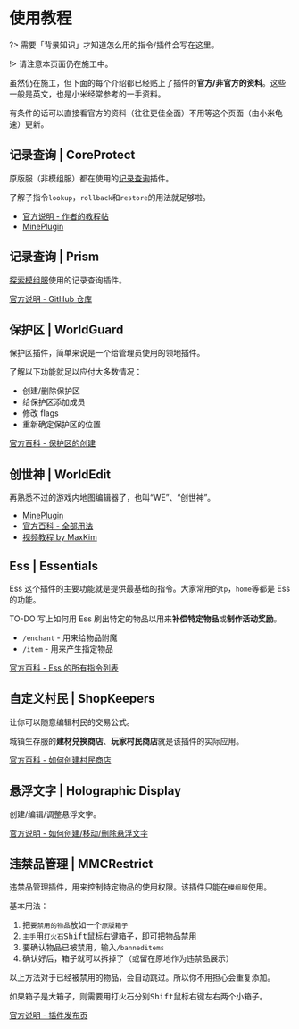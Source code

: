 # 使用教程

?> 需要「背景知识」才知道怎么用的指令/插件会写在这里。

!> 请注意本页面仍在施工中。

虽然仍在施工，但下面的每个介绍都已经贴上了插件的**官方/非官方的资料**。这些一般是英文，也是小米经常参考的一手资料。

有条件的话可以直接看官方的资料（往往更佳全面）不用等这个页面（由小米龟速）更新。

## 记录查询 | CoreProtect

原版服（非模组服）都在使用的[记录查询](/plugins/logblock.md)插件。

了解子指令`lookup`，`rollback`和`restore`的用法就足够啦。

- [官方说明 - 作者的教程帖](http://minerealm.com/community/viewtopic.php?f=32&t=6781)
- [MinePlugin](http://mineplugin.org/CoreProtect)

## 记录查询 | Prism

[探索模组服](/mod)使用的记录查询插件。

[官方说明 - GitHub 仓库](https://github.com/prism/Prism)

## 保护区 | WorldGuard

保护区插件，简单来说是一个给管理员使用的领地插件。

了解以下功能就足以应付大多数情况：

- 创建/删除保护区
- 给保护区添加成员
- 修改 flags
- 重新确定保护区的位置

[官方百科 - 保护区的创建](https://worldguard.enginehub.org/en/latest/regions/)

## 创世神 | WorldEdit

再熟悉不过的游戏内地图编辑器了，也叫“WE”、“创世神”。

- [MinePlugin](http://mineplugin.org/WorldEdit)
- [官方百科 - 全部用法](https://worldedit.enginehub.org/en/latest/usage/)
- [视频教程 by MaxKim](https://www.bilibili.com/video/av1379382/)

## Ess | Essentials

Ess 这个插件的主要功能就是提供最基础的指令。大家常用的`tp`，`home`等都是 Ess 的功能。

TO-DO 写上如何用 Ess 刷出特定的物品以用来**补偿特定物品**或**制作活动奖励**。

- `/enchant` - 用来给物品附魔
- `/item` - 用来产生指定物品

[官方百科 - Ess 的所有指令列表](https://essinfo.xeya.me/commands.html)

## 自定义村民 | ShopKeepers

让你可以随意编辑村民的交易公式。

城镇生存服的**建材兑换商店**、**玩家村民商店**就是该插件的实际应用。

[官方百科 - 如何创建村民商店](https://github.com/Shopkeepers/Shopkeepers-Wiki/wiki/Creating-Shops)

## 悬浮文字 | Holographic Display

创建/编辑/调整悬浮文字。

[官方说明 - 如何创建/移动/删除悬浮文字](https://filoghost.me/docs/holographic-displays/basics)

## 违禁品管理 | MMCRestrict

违禁品管理插件，用来控制特定物品的使用权限。该插件只能在`模组服`使用。

基本用法：

1. 把`要禁用的物品`放如一个`原版箱子`
2. `主手`用`打火石`<kbd>Shift</kbd><kbd>鼠标右键</kbd>箱子，即可把物品禁用
3. 要确认物品已被禁用，输入`/banneditems`
4. 确认好后，箱子就可以拆掉了（或留在原地作为违禁品展示）

以上方法对于已经被禁用的物品，会自动跳过。所以你不用担心会重复添加。

如果箱子是大箱子，则需要用打火石分别<kbd>Shift</kbd><kbd>鼠标右键</kbd>左右两个小箱子。

[官方说明 - 插件发布页](https://ore.spongepowered.org/leelawd93/MMCRestrict)
